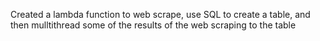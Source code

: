 Created a lambda function to web scrape, use SQL to create a table, and then mulltithread some of the results of the web scraping to the table 
